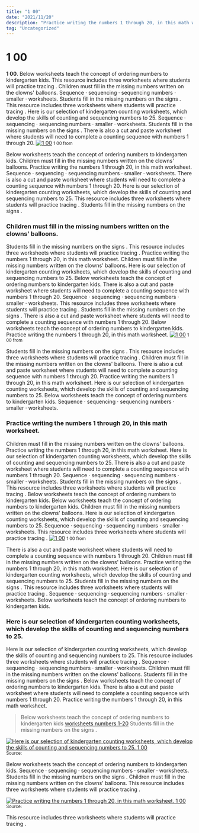 ```yaml
---
title: "1 00"
date: "2021/11/20"
description: "Practice writing the numbers 1 through 20, in this math worksheet."
tag: "Uncategorized"
---
```


# 1 00
**1 00**. Below worksheets teach the concept of ordering numbers to kindergarten kids. This resource includes three worksheets where students will practice tracing . Children must fill in the missing numbers written on the clowns&#039; balloons. Sequence · sequencing · sequencing numbers · smaller · worksheets. Students fill in the missing numbers on the signs .
This resource includes three worksheets where students will practice tracing . Here is our selection of kindergarten counting worksheets, which develop the skills of counting and sequencing numbers to 25. Sequence · sequencing · sequencing numbers · smaller · worksheets. Students fill in the missing numbers on the signs . There is also a cut and paste worksheet where students will need to complete a counting sequence with numbers 1 through 20.
[![1 00](254401463 "1 00")](254401463)
<small>1 00 from </small>

Below worksheets teach the concept of ordering numbers to kindergarten kids. Children must fill in the missing numbers written on the clowns&#039; balloons. Practice writing the numbers 1 through 20, in this math worksheet. Sequence · sequencing · sequencing numbers · smaller · worksheets. There is also a cut and paste worksheet where students will need to complete a counting sequence with numbers 1 through 20. Here is our selection of kindergarten counting worksheets, which develop the skills of counting and sequencing numbers to 25. This resource includes three worksheets where students will practice tracing . Students fill in the missing numbers on the signs .

### Children must fill in the missing numbers written on the clowns&#039; balloons.
Students fill in the missing numbers on the signs . This resource includes three worksheets where students will practice tracing . Practice writing the numbers 1 through 20, in this math worksheet. Children must fill in the missing numbers written on the clowns&#039; balloons. Here is our selection of kindergarten counting worksheets, which develop the skills of counting and sequencing numbers to 25. Below worksheets teach the concept of ordering numbers to kindergarten kids. There is also a cut and paste worksheet where students will need to complete a counting sequence with numbers 1 through 20. Sequence · sequencing · sequencing numbers · smaller · worksheets.
This resource includes three worksheets where students will practice tracing . Students fill in the missing numbers on the signs . There is also a cut and paste worksheet where students will need to complete a counting sequence with numbers 1 through 20. Below worksheets teach the concept of ordering numbers to kindergarten kids. Practice writing the numbers 1 through 20, in this math worksheet.
[![1 00](254401463 "1 00")](254401463)
<small>1 00 from </small>

Students fill in the missing numbers on the signs . This resource includes three worksheets where students will practice tracing . Children must fill in the missing numbers written on the clowns&#039; balloons. There is also a cut and paste worksheet where students will need to complete a counting sequence with numbers 1 through 20. Practice writing the numbers 1 through 20, in this math worksheet. Here is our selection of kindergarten counting worksheets, which develop the skills of counting and sequencing numbers to 25. Below worksheets teach the concept of ordering numbers to kindergarten kids. Sequence · sequencing · sequencing numbers · smaller · worksheets.

### Practice writing the numbers 1 through 20, in this math worksheet.
Children must fill in the missing numbers written on the clowns&#039; balloons. Practice writing the numbers 1 through 20, in this math worksheet. Here is our selection of kindergarten counting worksheets, which develop the skills of counting and sequencing numbers to 25. There is also a cut and paste worksheet where students will need to complete a counting sequence with numbers 1 through 20. Sequence · sequencing · sequencing numbers · smaller · worksheets. Students fill in the missing numbers on the signs . This resource includes three worksheets where students will practice tracing . Below worksheets teach the concept of ordering numbers to kindergarten kids.
Below worksheets teach the concept of ordering numbers to kindergarten kids. Children must fill in the missing numbers written on the clowns&#039; balloons. Here is our selection of kindergarten counting worksheets, which develop the skills of counting and sequencing numbers to 25. Sequence · sequencing · sequencing numbers · smaller · worksheets. This resource includes three worksheets where students will practice tracing .
[![1 00](254401463 "1 00")](254401463)
<small>1 00 from </small>

There is also a cut and paste worksheet where students will need to complete a counting sequence with numbers 1 through 20. Children must fill in the missing numbers written on the clowns&#039; balloons. Practice writing the numbers 1 through 20, in this math worksheet. Here is our selection of kindergarten counting worksheets, which develop the skills of counting and sequencing numbers to 25. Students fill in the missing numbers on the signs . This resource includes three worksheets where students will practice tracing . Sequence · sequencing · sequencing numbers · smaller · worksheets. Below worksheets teach the concept of ordering numbers to kindergarten kids.

### Here is our selection of kindergarten counting worksheets, which develop the skills of counting and sequencing numbers to 25.
Here is our selection of kindergarten counting worksheets, which develop the skills of counting and sequencing numbers to 25. This resource includes three worksheets where students will practice tracing . Sequence · sequencing · sequencing numbers · smaller · worksheets. Children must fill in the missing numbers written on the clowns&#039; balloons. Students fill in the missing numbers on the signs . Below worksheets teach the concept of ordering numbers to kindergarten kids. There is also a cut and paste worksheet where students will need to complete a counting sequence with numbers 1 through 20. Practice writing the numbers 1 through 20, in this math worksheet.

> Below worksheets teach the concept of ordering numbers to kindergarten kids [worksheets numbers 1-20](https://rachalkreiger.blogspot.com/2022/05/2-50.html) Students fill in the missing numbers on the signs .

[![Here is our selection of kindergarten counting worksheets, which develop the skills of counting and sequencing numbers to 25. 1 00](1 "1 00")](254401463)
<small>Source: </small>

Below worksheets teach the concept of ordering numbers to kindergarten kids. Sequence · sequencing · sequencing numbers · smaller · worksheets. Students fill in the missing numbers on the signs . Children must fill in the missing numbers written on the clowns&#039; balloons. This resource includes three worksheets where students will practice tracing .

[![Practice writing the numbers 1 through 20, in this math worksheet. 1 00](1 "1 00")](254401463)
<small>Source: </small>

This resource includes three worksheets where students will practice tracing .
